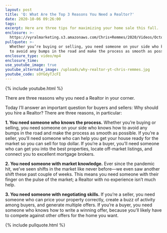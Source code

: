 ```yaml
---
layout: post
title: 'Q: What Are the Top 3 Reasons You Need a Realtor?'
date: 2020-10-06 09:26:00
tags:
excerpt: Here are three tips for maximizing your home sale this fall.
enclosure: >-
  https://vyralmarketing.s3.amazonaws.com/Chris+Remmes/2020/Videos/October/Q-+What+Are+the+Top+3+Reasons+You+Need+a+Realtor_.mp4
pullquote: >-
  Whether you’re buying or selling, you need someone on your side who knows how
  to avoid any bumps in the road and make the process as smooth as possible.
enclosure_type: video/mp4
enclosure_time:
use_youtube_image: true
youtube_alternate_image: /uploads/why-realtor-yt-chris-remmes.jpg
youtube_code: sOYGdyTJcFI
---
```


{% include youtube.html %}

There are three reasons why you need a Realtor in your corner.

Today I’ll answer an important question for buyers and sellers: Why should you hire a Realtor? There are three reasons, in particular:&nbsp;

**1\. You need someone who knows the process.** Whether you’re buying or selling, you need someone on your side who knows how to avoid any bumps in the road and make the process as smooth as possible. If you’re a seller, you’ll need someone who can help you get your house ready for the market so you can sell for top dollar. If you’re a buyer, you’ll need someone who can get you into the best properties, locate off-market listings, and connect you to excellent mortgage brokers.

**2\. You need someone with market knowledge.** Ever since the pandemic hit, we’ve seen shifts in the market like never before—we even saw another shift these past couple of weeks. This means you need someone with their finger on the pulse of the market; a Realtor with no experience isn’t much help.

**3\. You need someone with negotiating skills.** If you’re a seller, you need someone who can price your property correctly, create a buzz of activity among buyers, and generate multiple offers. If you’re a buyer, you need someone who knows how to write a winning offer, because you’ll likely have to compete against other offers for the home you want.&nbsp;

{% include pullquote.html %}&nbsp;